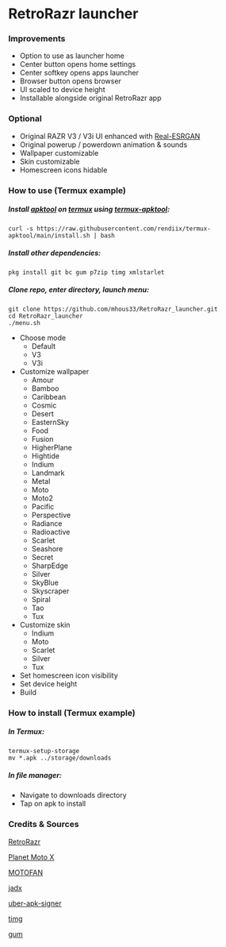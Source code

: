 # RetroRazr launcher
### Improvements
* Option to use as launcher home
* Center button opens home settings
* Center softkey opens apps launcher
* Browser button opens browser
* UI scaled to device height
* Installable alongside original RetroRazr app
### Optional
* Original RAZR V3 / V3i UI enhanced with [Real-ESRGAN](https://github.com/xinntao/Real-ESRGAN)
* Original powerup / powerdown animation & sounds
* Wallpaper customizable
* Skin customizable
* Homescreen icons hidable
### How to use (Termux example)
##### Install [apktool](https://github.com/iBotPeaches/Apktool) on [termux](https://github.com/termux/termux-app) using [termux-apktool](https://github.com/rendiix/termux-apktool):
```
curl -s https://raw.githubusercontent.com/rendiix/termux-apktool/main/install.sh | bash
```
##### Install other dependencies:
```
pkg install git bc gum p7zip timg xmlstarlet
```
##### Clone repo, enter directory, launch menu:
```
git clone https://github.com/mhous33/RetroRazr_launcher.git
cd RetroRazr_launcher
./menu.sh
```
* Choose mode
    * Default
    * V3
    * V3i
* Customize wallpaper
    * Amour
    * Bamboo
    * Caribbean
    * Cosmic
    * Desert
    * EasternSky
    * Food
    * Fusion
    * HigherPlane
    * Hightide
    * Indium
    * Landmark
    * Metal
    * Moto
    * Moto2
    * Pacific
    * Perspective
    * Radiance
    * Radioactive
    * Scarlet
    * Seashore
    * Secret
    * SharpEdge
    * Silver
    * SkyBlue
    * Skyscraper
    * Spiral
    * Tao
    * Tux
* Customize skin
    * Indium
    * Moto
    * Scarlet
    * Silver
    * Tux
* Set homescreen icon visibility
* Set device height
* Build
### How to install (Termux example)
##### In Termux:
```
termux-setup-storage
mv *.apk ../storage/downloads
```
##### In file manager:
* Navigate to downloads directory
* Tap on apk to install
### Credits & Sources
[RetroRazr](https://dumps.tadiphone.dev/dumps/motorola/smith/-/blob/user-12-S2PS32.57-23-21-c382c9-release-keys/product/priv-app/RetroRazr/RetroRazr.apk)

[Planet Moto X](https://web.archive.org/web/20071127092350/http://www.planetmotox.net/)

[MOTOFAN](https://forum.motofan.ru/)

[jadx](https://github.com/skylot/jadx)

[uber-apk-signer](https://github.com/patrickfav/uber-apk-signer)

[timg](https://github.com/hzeller/timg)

[gum](https://github.com/charmbracelet/gum)

